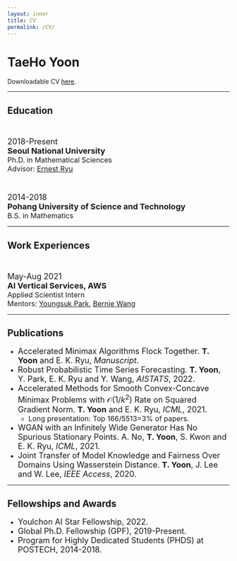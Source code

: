 ```yaml
---
layout: inner
title: CV
permalink: /CV/
---
```


<!-- Text can be **bold**, _italic_, ~~strikethrough~~ or `keyword`.

[Link to another page](/index.html).

There should be whitespace between paragraphs. -->

# TaeHo Yoon

Downloadable CV <a href="assets/files/CV_THY_202208.pdf" download>here</a>.

---

## Education

<font size=2pt><br></font>

<div class="row">
    <div class="col-xs-12 col-md-3"><font size=4pt>2018-Present</font></div>
    <div class="col-xs-12 col-md-9 text-left">
        <font size=4pt><b>Seoul National University</b></font><br>
        <font size=3pt>Ph.D. in Mathematical Sciences</font><br>
        <font size=3pt>Advisor: <a href="http://www.math.snu.ac.kr/~ernestryu/">Ernest Ryu</a></font>
    </div> 
</div>

<font size=2pt><br></font>

<div class="row">
    <div class="col-xs-12 col-md-3"><font size=4pt>2014-2018</font></div>
    <div class="col-xs-12 col-md-9 text-left">
        <font size=4pt><b>Pohang University of Science and Technology</b></font><br>
        <font size=3pt>B.S. in Mathematics</font><br>
    </div> 
</div>

---

## Work Experiences

<font size=2pt><br></font>

<div class="row">
    <div class="col-xs-12 col-md-3"><font size=4pt>May-Aug 2021</font></div>
    <div class="col-xs-12 col-md-9 text-left">
        <font size=4pt><b>AI Vertical Services, AWS</b></font><br>
        <font size=3pt>Applied Scientist Intern</font><br>
        <font size=3pt>Mentors: <a href="https://scholar.google.com/citations?user=jWROvQ0AAAAJ&hl=en">Youngsuk Park</a>, <a href="http://web.mit.edu/~ywang02/www/">Bernie Wang</a></font>
    </div> 
</div>

---

## Publications

- <font size=4pt>Accelerated Minimax Algorithms Flock Together. <b>T. Yoon</b> and E. K. Ryu, <i>Manuscript</i>.</font>
- <font size=4pt>Robust Probabilistic Time Series Forecasting. <b>T. Yoon</b>, Y. Park, E. K. Ryu and Y. Wang, <i>AISTATS</i>, 2022.</font>
- <font size=4pt>Accelerated Methods for Smooth Convex-Concave Minimax Problems with $\mathcal{O}(1/k^2)$ Rate on Squared Gradient Norm. <b>T. Yoon</b> and E. K. Ryu, <i>ICML</i>, 2021.</font>
    - <font size=3pt>Long presentation: Top 166/5513=3% of papers.</font>
- <font size=4pt>WGAN with an Infinitely Wide Generator Has No Spurious Stationary Points. A. No, <b>T. Yoon</b>, S. Kwon and E. K. Ryu, <i>ICML</i>, 2021.</font>
- <font size=4pt> Joint Transfer of Model Knowledge and Fairness Over Domains Using Wasserstein Distance. <b>T. Yoon</b>, J. Lee and W. Lee, <i>IEEE Access</i>, 2020.</font>

---

## Fellowships and Awards

- <font size=4pt>Youlchon AI Star Fellowship, 2022.</font>
- <font size=4pt>Global Ph.D. Fellowship (GPF), 2019-Present.</font>
- <font size=4pt>Program for Highly Dedicated Students (PHDS) at POSTECH, 2014-2018.</font>
